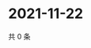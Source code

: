 # 2021-11-22

共 0 条

<!-- BEGIN WEIBO -->
<!-- 最后更新时间 Mon Nov 22 2021 13:13:00 GMT+0800 (China Standard Time) -->

<!-- END WEIBO -->
